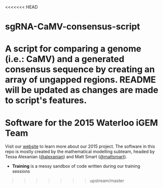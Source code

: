 <<<<<<< HEAD
# sgRNA-CaMV-consensus-script
A script for comparing a genome (i.e.: CaMV) and a generated consensus sequence by creating an array of ungapped regions. README will be updated as changes are made to script's features.
=======
# Software for the 2015 Waterloo iGEM Team

Visit our [website](http://igem.uwaterloo.ca) to learn more about our 2015 project.
The software in this repo is mostly created by the mathematical modelling subteam,
headed by Tessa Alexanian ([@alexanian](http://github.com/alexanian)) and Matt Smart
([@mattsmart](http://github.com/mattsmart)).

* **Training** is a messy sandbox of code written during our training sessions
>>>>>>> upstream/master
